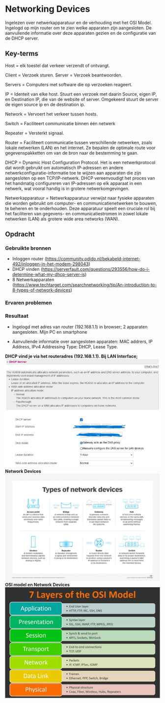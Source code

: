 # Networking Devices
Ingelezen over netwerkapparatuur en de verhouding met het OSI Model. Ingelogd op mijn router om te zien welke apparaten zijn aangesloten. De aanvullende informatie over deze apparaten gezien en de configuratie van de DHCP server.

## Key-terms
Host = elk toestel dat verkeer verzendt of ontvangt.

Client = Verzoek sturen. Server = Verzoek beantwoorden.

Servers = Computers met software die op verzoeken reageert.

IP = Identeit van elke host. Stuurt een verzoek met daarin Source, eigen IP, en Destination IP, die van de website of server. Omgekeerd stuurt de server de eigen source ip en de destination ip.

Network = Vervoert het verkeer tussen hosts.

Switch = Faciliteert communicatie binnen één netwerk

Repeater = Versterkt signaal.

Router = Faciliteert communicatie tussen verschillende netwerken, zoals lokale netwerken (LAN) en het internet. Ze bepalen de optimale route voor gegevenspakketten om van de bron naar de bestemming te gaan.

DHCP = Dynamic Host Configuration Protocol. Het is een netwerkprotocol dat wordt gebruikt om automatisch IP-adressen en andere netwerkconfiguratie-informatie toe te wijzen aan apparaten die zijn aangesloten op een TCP/IP-netwerk. DHCP vereenvoudigt het proces van het handmatig configureren van IP-adressen op elk apparaat in een netwerk, wat vooral handig is in grotere netwerkomgevingen.

Netwerkapparatuur = Netwerkapparatuur verwijst naar fysieke apparaten die worden gebruikt om computer- en communicatienetwerken te bouwen, te beheren en te onderhouden. Deze apparatuur speelt een cruciale rol bij het faciliteren van gegevens- en communicatiestromen in zowel lokale netwerken (LAN) als grotere wide area networks (WAN).

## Opdracht
### Gebruikte bronnen
* Inloggen router (https://community.odido.nl/bekabeld-internet-492/inloggen-in-het-modem-298043)
* DHCP vinden (https://serverfault.com/questions/293556/how-do-i-determine-what-my-dhcp-server-is)
* 8 Netwerkapparaten (https://www.techtarget.com/searchnetworking/tip/An-introduction-to-8-types-of-network-devices)


### Ervaren problemen

### Resultaat
* Ingelogd met adres van router (192.168.1.1) in browser; 2 apparaten aangesloten. Mijn PC en smartphone

* Aanvullende informatie over aangesloten apparaten: MAC addrers, IP Address, IPv4 Addressing Type: DHCP, Lease Type.

__DHCP vind je via het routeradres (192.168.1.1). Bij LAN Interface;__
![Alt text](../00_includes/DHCPserver.JPG)
__Network Devices__
![Alt text](../00_includes/02_networkdevices.png)
__OSI model en Network Devices__
![Alt text](../00_includes/OSI7devices.jpg)